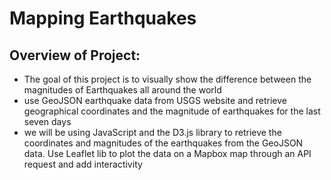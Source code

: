 # Mapping Earthquakes

## Overview of Project:
- The goal of this project is to visually show the difference between the magnitudes of Earthquakes all around the world
- use GeoJSON earthquake data from USGS website and retrieve geographical coordinates and the magnitude of earthquakes for the last seven days
- we will be using JavaScript and the D3.js library to retrieve the coordinates and magnitudes of the earthquakes from the GeoJSON data. Use Leaflet lib to plot the data on a Mapbox map through an API request and add interactivity